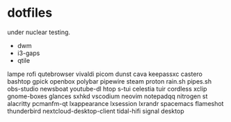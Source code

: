 # dotfiles
under nuclear testing.
<ul>
<li> dwm </li>
<li> i3-gaps </li>
<li>qtile </li>
</ul>
lampe
rofi
qutebrowser
vivaldi
picom
dunst
cava
keepassxc
castero
bashtop
gpick
openbox
polybar
pipewire
steam
proton
rain.sh
pipes.sh
obs-studio
newsboat
youtube-dl
htop
s-tui
celestia
tuir
cordless
xclip
gnome-boxes
glances
sxhkd
vscodium
neovim
notepadqq
nitrogen
st
alacritty
pcmanfm-qt
lxappearance
lxsession
lxrandr
spacemacs
flameshot
thunderbird
nextcloud-desktop-client
tidal-hifi
signal desktop


